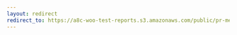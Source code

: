 ```yaml
---
layout: redirect
redirect_to: https://a8c-woo-test-reports.s3.amazonaws.com/public/pr-merge/45735/e2e/index.html
---
```

